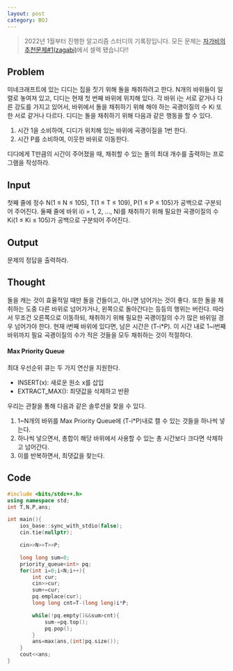 ```yaml
---
layout: post
category: BOJ
---
```

> 2022년 1월부터 진행한 알고리즘 스터디의 기록장입니다. 모든 문제는 [자가비의 추천문제#1(zagabi)][zagabi]에서 셀렉 됐습니다!!

## Problem
미네크래프트에 있는 디디는 집을 짓기 위해 돌을 채취하려고 한다. N개의 바위들이 일렬로 놓여져 있고, 디디는 현재 첫 번째 바위에 위치해 있다. 각 바위 i는 서로 같거나 다른 강도를 가지고 있어서, 바위에서 돌을 채취하기 위해 해야 하는 곡괭이질의 수 Ki 또한 서로 같거나 다르다. 디디는 돌을 채취하기 위해 다음과 같은 행동을 할 수 있다.

1. 시간 1을 소비하여, 디디가 위치해 있는 바위에 곡괭이질을 1번 한다.
2. 시간 P를 소비하여, 이웃한 바위로 이동한다.

디디에게 T만큼의 시간이 주어졌을 때, 채취할 수 있는 돌의 최대 개수를 출력하는 프로그램을 작성하라.

## Input
첫째 줄에 정수 N(1 ≤ N ≤ 105), T(1 ≤ T ≤ 109), P(1 ≤ P ≤ 105)가 공백으로 구분되어 주어진다.
둘째 줄에 바위 i(i = 1, 2, ..., N)를 채취하기 위해 필요한 곡괭이질의 수 Ki(1 ≤ Ki ≤ 105)가 공백으로 구분되어 주어진다.

## Output
문제의 정답을 출력하라.

## Thought
돌을 캐는 것이 효율적일 때만 돌을 건들이고, 아니면 넘어가는 것이 좋다. 또한 돌을 채취하는 도중 다른 바위로 넘어가거나, 왼쪽으로 돌아간다는 등등의 행위는 버린다. 따라서 무조건 오른쪽으로 이동하되, 채취하기 위해 필요한 곡괭이질의 수가 많은 바위일 경우 넘어가야 한다. 현재 i번째 바위에 있다면, 남은 시간은 (T-i*P). 이 시간 내로 1~i번째 바위까지 필요 곡괭이질의 수가 적은 것들을 모두 채취하는 것이 적절하다.

#### Max Priority Queue
최대 우선순위 큐는 두 가지 연산을 지원한다.
- INSERT(x): 새로운 원소 x를 삽입
- EXTRACT_MAX(): 최댓값을 삭제하고 반환

우리는 관찰을 통해 다음과 같은 솔루션을 찾을 수 있다.
1. 1~N개의 바위를 Max Priority Queue에 (T-i*P)내로 캘 수 있는 것들을 하나씩 넣는다.
2. 하나씩 넣으면서, 총합이 해당 바위에서 사용할 수 있는 총 시간보다 크다면 삭제하고 넘어간다.
3. 이를 반복하면서, 최댓값을 찾는다. 

## Code
```c++
#include <bits/stdc++.h>
using namespace std;
int T,N,P,ans;

int main(){
    ios_base::sync_with_stdio(false);
    cin.tie(nullptr);

    cin>>N>>T>>P;

    long long sum=0;
    priority_queue<int> pq;
    for(int i=0;i<N;i++){
        int cur;
        cin>>cur;
        sum+=cur;
        pq.emplace(cur);
        long long cnt=T-(long long)i*P;

        while(!pq.empty()&&sum>cnt){
            sum-=pq.top();
            pq.pop();
        }
        ans=max(ans,(int)pq.size());
    }
    cout<<ans;
}
```

[zagabi]: https://www.acmicpc.net/workbook/view/4344